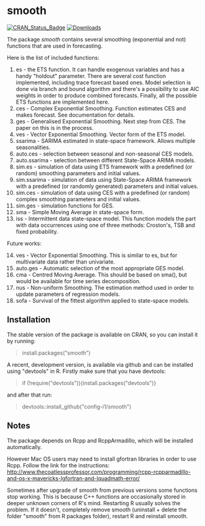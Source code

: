# smooth
[![CRAN_Status_Badge](http://www.r-pkg.org/badges/version/smooth)](https://cran.r-project.org/package=smooth)
[![Downloads](http://cranlogs.r-pkg.org/badges/smooth)](https://cran.r-project.org/package=smooth)

The package _smooth_ contains several smoothing (exponential and not) functions that are used in forecasting.

Here is the list of included functions:

1. es - the ETS function. It can handle exogenous variables and has a handy "holdout" parameter. There are several cost function implemented, including trace forecast based ones. Model selection is done via branch and bound algorithm and there's a possibility to use AIC weights in order to produce combined forecasts. Finally, all the possible ETS functions are implemented here.
2. ces - Complex Exponential Smoothing. Function estimates CES and makes forecast. See documentation for details.
3. ges - Generalised Exponential Smoothing. Next step from CES. The paper on this is in the process.
4. ves - Vector Exponential Smoothing. Vector form of the ETS model.
5. ssarima - SARIMA estimated in state-space framework. Allows multiple seasonalities.
6. auto.ces - selection between seasonal and non-seasonal CES models.
7. auto.ssarima - selection between different State-Space ARIMA models.
8. sim.es - simulation of data using ETS framework with a predefined (or random) smoothing parameters and initial values.
9. sim.ssarima - simulation of data using State-Space ARIMA framework with a predefined (or randomly generated) parameters and initial values.
10. sim.ces - simulation of data using CES with a predefined (or random) complex smoothing parameters and initial values.
11. sim.ges - simulation functions for GES.
12. sma - Simple Moving Average in state-space form.
13. iss - Intermittent data state-space model. This function models the part with data occurrences using one of three methods: Croston's, TSB and fixed probability.

Future works:

14. ves - Vector Exponential Smoothing. This is similar to es, but for multivariate data rather than univariate.
15. auto.ges - Automatic selection of the most appropriate GES model.
16. cma - Centred Moving Average. This should be based on sma(), but would be available for time series decomposition.
17. nus - Non-uniform Smoothing. The estimation method used in order to update parameters of regression models.
18. sofa - Survival of the fittest algorithm applied to state-space models.

## Installation

The stable version of the package is available on CRAN, so you can install it by running:
> install.packages("smooth")

A recent, development version, is available via github and can be installed using "devtools" in R. Firstly make sure that you have devtools:
> if (!require("devtools")){install.packages("devtools")}

and after that run:
> devtools::install_github("config-i1/smooth")

## Notes

The package depends on Rcpp and RcppArmadillo, which will be installed automatically.

However Mac OS users may need to install gfortran libraries in order to use Rcpp. Follow the link for the instructions: http://www.thecoatlessprofessor.com/programming/rcpp-rcpparmadillo-and-os-x-mavericks-lgfortran-and-lquadmath-error/

Sometimes after upgrade of smooth from previous versions some functions stop working. This is because C++ functions are occasionally stored in deeper unknown corners of R's mind. Restarting R usually solves the problem. If it  doesn't, completely remove smooth (uninstall + delete the folder "smooth" from R packages folder), restart R and reinstall smooth.
